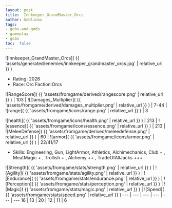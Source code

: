 ```yaml
---
layout: post
title:  Innkeeper_GrandMaster_Orcs
author: Goblinou
tags:
- gobs-and-gods
- gameplay
- gobs
toc:  false
---
```


![Innkeeper_GrandMaster_Orcs]( {{ 'assets/generated/enemies/innkeeper_grandmaster_orcs.jpg' | relative_url }} )
- Rating: 2026
- Race: Orc  Faction:Orcs

![RangeScore]( {{ 'assets/fromgame/derived/rangescore.png' | relative_url }} ) | 103 | ![Damages_Multiplier]( {{ 'assets/fromgame/derived/damages_multiplier.png' | relative_url }} ) | 7-44 | ![range]( {{ 'assets/fromgame/icons/range.png' | relative_url }} ) | 3


![health]( {{ 'assets/fromgame/icons/health.png' | relative_url }} ) | 213 | ![essence]( {{ 'assets/fromgame/icons/essence.png' | relative_url }} ) | 213 | ![MeleeDefense]( {{ 'assets/fromgame/derived/meleedefense.png' | relative_url }} ) | 60 | ![armor]( {{ 'assets/fromgame/icons/armor.png' | relative_url }} ) | 22/41/17

* Skills: Engineering, Gun, LightArmor, Athletics, Alchimechanics, Club + , MeatMagic + , Trollish + , Alchemy ++ , TradeOfAllJacks +++ 

![Strength]( {{ 'assets/fromgame/stats/strength.png' | relative_url }} ) | ![Agility]( {{ 'assets/fromgame/stats/agility.png' | relative_url }} ) | ![Endurance]( {{ 'assets/fromgame/stats/endurance.png' | relative_url }} ) | ![Perception]( {{ 'assets/fromgame/stats/perception.png' | relative_url }} ) | ![Magic]( {{ 'assets/fromgame/stats/magic.png' | relative_url }} ) | ![Speed]( {{ 'assets/fromgame/stats/speed.png' | relative_url }} )
--- | --- | --- | --- | --- | ---
16 | 13 | 20 | 12 | 11 | 6

